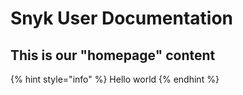 # Snyk User Documentation

## This is our "homepage" content

{% hint style="info" %}
Hello world
{% endhint %}

